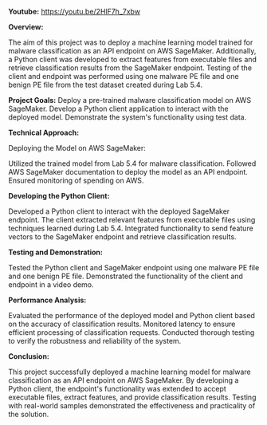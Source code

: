 **Youtube:** https://youtu.be/2HlF7h_7xbw

**Overview:**

The aim of this project was to deploy a machine learning model trained for malware classification as an API endpoint on AWS SageMaker. Additionally, a Python client was developed to extract features from executable files and retrieve classification results from the SageMaker endpoint. Testing of the client and endpoint was performed using one malware PE file and one benign PE file from the test dataset created during Lab 5.4.

**Project Goals:**
Deploy a pre-trained malware classification model on AWS SageMaker.
Develop a Python client application to interact with the deployed model.
Demonstrate the system's functionality using test data.


**Technical Approach:**

Deploying the Model on AWS SageMaker:

Utilized the trained model from Lab 5.4 for malware classification.
Followed AWS SageMaker documentation to deploy the model as an API endpoint.
Ensured monitoring of spending on AWS.


**Developing the Python Client:**

Developed a Python client to interact with the deployed SageMaker endpoint.
The client extracted relevant features from executable files using techniques learned during Lab 5.4.
Integrated functionality to send feature vectors to the SageMaker endpoint and retrieve classification results.


**Testing and Demonstration:**

Tested the Python client and SageMaker endpoint using one malware PE file and one benign PE file.
Demonstrated the functionality of the client and endpoint in a video demo.


**Performance Analysis:**

Evaluated the performance of the deployed model and Python client based on the accuracy of classification results.
Monitored latency to ensure efficient processing of classification requests.
Conducted thorough testing to verify the robustness and reliability of the system.


**Conclusion:**

This project successfully deployed a machine learning model for malware classification as an API endpoint on AWS SageMaker. By developing a Python client, the endpoint's functionality was extended to accept executable files, extract features, and provide classification results. Testing with real-world samples demonstrated the effectiveness and practicality of the solution.


